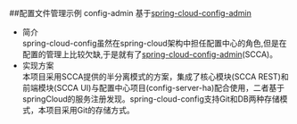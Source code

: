 ##配置文件管理示例 config-admin 基于[spring-cloud-config-admin](https://github.com/dyc87112/spring-cloud-config-admin)
* 简介  
spring-cloud-config虽然在spring-cloud架构中担任配置中心的角色,但是在配置的管理上比较欠缺,于是就有了[spring-cloud-config-admin](https://github.com/dyc87112/spring-cloud-config-admin)(SCCA)。  
* 实现方案  
本项目采用SCCA提供的半分离模式的方案，集成了核心模块(SCCA REST)和前端模块(SCCA UI)与配置中心项目(config-server-ha)配合使用，二者基于springCloud的服务注册发现。spring-cloud-config支持Git和DB两种存储模式，本项目采用Git的存储方式。